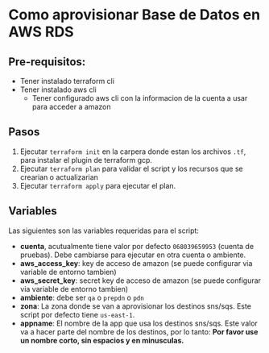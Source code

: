 # Como aprovisionar Base de Datos en AWS RDS

## Pre-requisitos:
 - Tener instalado terraform cli
 - Tener instalado aws cli
     - Tener configurado aws cli con la informacion de la cuenta a usar para acceder a amazon

## Pasos

1. Ejecutar ```terraform init``` en la carpera donde estan los archivos ```.tf```, para instalar el plugin de terraform gcp.
3. Ejecutar ```terraform plan``` para validar el script y los recursos que se crearian o actualizarian
4. Ejecutar ```terraform apply``` para ejecutar el plan.

## Variables

Las siguientes son las variables requeridas para el script:

- **cuenta**, acutualmente tiene valor por defecto `068039659953` (cuenta de pruebas). Debe cambiarse para ejecutar en
  otra cuenta o ambiente.
- **aws_access_key**: key de acceso  de amazon (se puede configurar via variable de entorno tambien)
- **aws_secret_key**: secret key de acceso  de amazon (se puede configurar via variable de entorno tambien)
- **ambiente**: debe ser `qa` o `prepdn` o `pdn`
- **zona**: La zona donde se van a aprovisionar los destinos sns/sqs. Este script por defecto tiene `us-east-1`.
- **appname**: El nombre de la app que usa los destinos sns/sqs. Este valor va a hacer parte del nombre de los destinos,
por lo tanto: **Por favor use un nombre corto, sin espacios y en minusculas.**